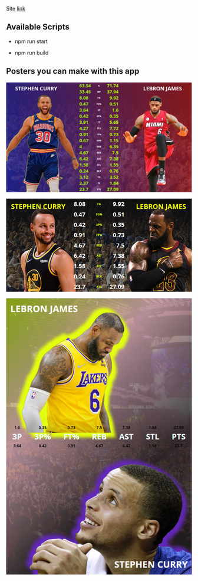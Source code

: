 Site [link](https://nba-stats-react.netlify.app)

## Available Scripts

-   npm run start

-   npm run build

## Posters you can make with this app

![](.sample-posters/hyped.png)

![](.sample-posters/left-right.PNG)

![](.sample-posters/up-down.png)

